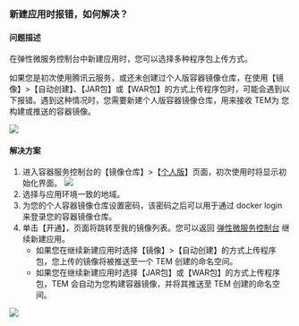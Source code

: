 ### 新建应用时报错，如何解决？

#### 问题描述

在弹性微服务控制台中新建应用时，您可以选择多种程序包上传方式。

如果您是初次使用腾讯云服务，或还未创建过个人版容器镜像仓库，在使用【镜像】>【自动创建】、【JAR包】或【WAR包】的方式上传程序包时，可能会遇到以下报错。遇到这种情况时，您需要新建个人版容器镜像仓库，用来接收 TEM为 您构建或推送的容器镜像。

![](https://main.qcloudimg.com/raw/9146af7ce3375d8c47aa0c0744e5f220.png)

#### 解决方案

1. 进入容器服务控制台的【镜像仓库】>【[个人版](https://console.cloud.tencent.com/tke2/registry/user/self?rid=1)】页面，初次使用时将显示初始化界面。
   ![](https://main.qcloudimg.com/raw/43186d5e594b296cfbcc3b380b19fe3a.png)
2. 选择与应用环境一致的地域。
3. 为您的个人容器镜像仓库设置密码，该密码之后可以用于通过 docker login 来登录您的容器镜像仓库。
4. 单击【开通】，页面将跳转至我的镜像列表。您可以返回 [弹性微服务控制台](https://console.cloud.tencent.com/tem) 继续新建应用。
   - 如果您在继续新建应用时选择【镜像】>【自动创建】的方式上传程序包，您上传的镜像将被推送至一个 TEM 创建的命名空间。
   - 如果您在继续新建应用时选择【JAR包】或【WAR包】的方式上传程序包，TEM 会自动为您构建容器镜像，并将其推送至 TEM 创建的命名空间。

![](https://main.qcloudimg.com/raw/5de9433537ed24ce75a1e228f91df458.png)
